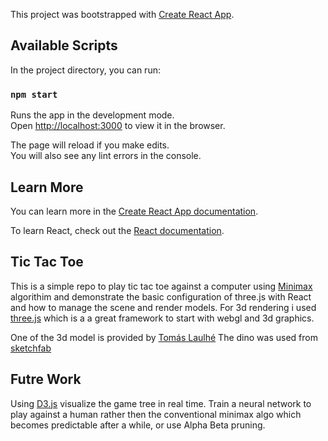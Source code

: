 This project was bootstrapped with [Create React App](https://github.com/facebook/create-react-app).

## Available Scripts

In the project directory, you can run:

### `npm start`

Runs the app in the development mode.<br>
Open [http://localhost:3000](http://localhost:3000) to view it in the browser.

The page will reload if you make edits.<br>
You will also see any lint errors in the console.

## Learn More

You can learn more in the [Create React App documentation](https://facebook.github.io/create-react-app/docs/getting-started).

To learn React, check out the [React documentation](https://reactjs.org/).

## Tic Tac Toe

This is a simple repo to play tic tac toe against a computer using [Minimax](https://en.wikipedia.org/wiki/Minimax) algorithim and demonstrate the basic configuration of three.js with React and how to manage the scene and render models. 
For 3d rendering i used [three.js](https://threejs.org/) which is a a great framework to start with webgl and 3d graphics.

One of the 3d model is provided by [Tomás Laulhé](https://www.patreon.com/quaternius)
The dino was used from [sketchfab](https://sketchfab.com/models/56a3e10a73924843949ae7a9800c97c7) 

## Futre Work

Using [D3.js](https://d3js.org/) visualize the game tree in real time.
Train a neural network to play against a human rather then the conventional minimax algo which becomes predictable after a while, or use Alpha Beta pruning.
